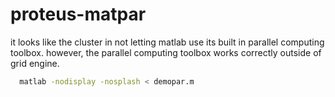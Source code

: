 # proteus-matpar

it looks like the cluster in not letting matlab use its built in parallel computing toolbox. however, the parallel computing toolbox works correctly outside of grid engine. 

```bash 
  matlab -nodisplay -nosplash < demopar.m
```
